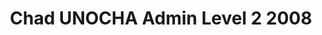 ---
title: Chad UNOCHA Admin Level 2 2008
categories: 
    - data
geography: chad
partner: unocha
cat: logistics
year: 2008
layer: ocha-cod.chad-admin2-2008
api:
embed:
source: <a href="http://cod.humanitarianresponse.info/country-region/chad">OCHA</a>  
license: Humanitarian Use
updated: 3/28/2012
description: This layer depicts the second level administrative borders for Chad. Data obtained from the UN Office for the Coordination of Humanitarian Affairs (UN OCHA) [Common and Fundamental Operating Datasets Registry](http://cod.humanitarianresponse.info/). See the [Chad](http://cod.humanitarianresponse.info/country-region/chad) registry for the most recent changes.
downloads:
    - type: shapefile
      link: http://dl.dropbox.com/u/72717685/ocha-chad-admin2.zip
    - type: sqlite
      link: http://dl.dropbox.com/u/72717685/ocha-chad-admin2.sqlite.zip
---
